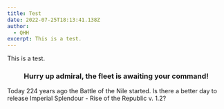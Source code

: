 ```yaml
---
title: Test
date: 2022-07-25T18:13:41.138Z
author:
  - QHH
excerpt: This is a test.
---
```

This is a test.

<center>

### Hurry up admiral, the fleet is awaiting your command!

</center>

Today 224 years ago the Battle of the Nile started. Is there a better day to release Imperial Splendour - Rise of the Republic v. 1.2?